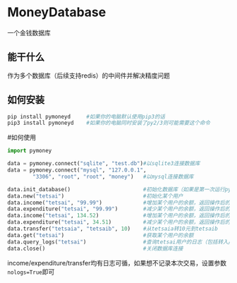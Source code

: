 
# MoneyDatabase
一个金钱数据库

## 能干什么
作为多个数据库（后续支持redis）的中间件并解决精度问题

## 如何安装
```bash
pip install pymoneyd     #如果你的电脑默认使用pip3的话
pip3 install pymoneyd    #如果你的电脑同时安装了py2/3则可能需要这个命令
```

#如何使用
```python
import pymoney

data = pymoney.connect("sqlite", "test.db")#以sqlite3连接数据库
data = pymoney.connect("mysql", "127.0.0.1", 
        "3306", "root", "root", "money")   #以mysql连接数据库

data.init_database()                       #初始化数据库（如果是第一次运行pymoney）
data.new("tetsai")                         #初始化某个用户
data.income("tetsai", "99.99")             #增加某个用户的余额，返回操作后的值
data.expenditure("tetsai", "99.99")        #减少某个用户的余额，返回操作后的值
data.income("tetsai", 134.52)              #增加某个用户的余额，返回操作后的值
data.expenditure("tetsai", 34.51)          #减少某个用户的余额，返回操作后的值
data.transfer("tetsaia", "tetsaib", 10)    #从tetsaia转10元到tetsaib
data.get("tetsai")                         #获取某个用户的余额
data.query_logs("tetsai")                  #查询tetsai用户的日志（包括转入/转出）
data.close()                               #关闭数据库连接
```
income/expenditure/transfer均有日志可循，如果想不记录本次交易，设置参数```nologs=True```即可
